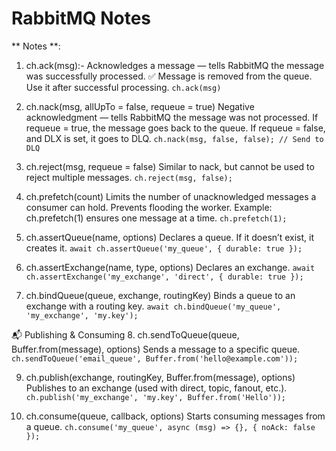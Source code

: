 # RabbitMQ Notes

** Notes **: 
1. ch.ack(msg):- 
Acknowledges a message — tells RabbitMQ the message was successfully processed.
✅ Message is removed from the queue.
Use it after successful processing.
`ch.ack(msg)`

2. ch.nack(msg, allUpTo = false, requeue = true)
Negative acknowledgment — tells RabbitMQ the message was not processed.
If requeue = true, the message goes back to the queue.
If requeue = false, and DLX is set, it goes to DLQ.
`ch.nack(msg, false, false); // Send to DLQ`

3. ch.reject(msg, requeue = false)
Similar to nack, but cannot be used to reject multiple messages.
`ch.reject(msg, false);`

4. ch.prefetch(count)
Limits the number of unacknowledged messages a consumer can hold.
Prevents flooding the worker.
Example: ch.prefetch(1) ensures one message at a time.
`ch.prefetch(1);`

5. ch.assertQueue(name, options)
Declares a queue. If it doesn’t exist, it creates it.
`await ch.assertQueue('my_queue', { durable: true });`

6. ch.assertExchange(name, type, options)
Declares an exchange.
`await ch.assertExchange('my_exchange', 'direct', { durable: true });`


7. ch.bindQueue(queue, exchange, routingKey)
Binds a queue to an exchange with a routing key.
`await ch.bindQueue('my_queue', 'my_exchange', 'my.key');`



📬 Publishing & Consuming
8. ch.sendToQueue(queue, Buffer.from(message), options)
Sends a message to a specific queue.
`ch.sendToQueue('email_queue', Buffer.from('hello@example.com'));`

9. ch.publish(exchange, routingKey, Buffer.from(message), options)
Publishes to an exchange (used with direct, topic, fanout, etc.).
`ch.publish('my_exchange', 'my.key', Buffer.from('Hello'));`

10. ch.consume(queue, callback, options)
Starts consuming messages from a queue.
`ch.consume('my_queue', async (msg) => {}, { noAck: false });`
